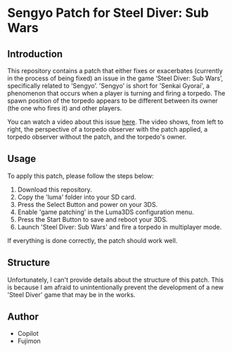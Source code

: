 # Sengyo Patch for Steel Diver: Sub Wars

## Introduction
This repository contains a patch that either fixes or exacerbates (currently in the process of being fixed) an issue in the game ‘Steel Diver: Sub Wars’, specifically related to ‘Sengyo’.
'Sengyo' is short for 'Senkai Gyorai', a phenomenon that occurs when a player is turning and firing a torpedo. The spawn position of the torpedo appears to be different between its owner (the one who fires it) and other players.

You can watch a video about this issue [here](https://www.youtube.com/watch?v=Yx3cfT59XwA). The video shows, from left to right, the perspective of a torpedo observer with the patch applied, a torpedo observer without the patch, and the torpedo's owner.

## Usage
To apply this patch, please follow the steps below:

1. Download this repository.
2. Copy the 'luma' folder into your SD card.
3. Press the Select Button and power on your 3DS.
4. Enable 'game patching' in the Luma3DS configuration menu.
5. Press the Start Button to save and reboot your 3DS.
6. Launch 'Steel Diver: Sub Wars' and fire a torpedo in multiplayer mode.

If everything is done correctly, the patch should work well.

## Structure
Unfortunately, I can't provide details about the structure of this patch. This is because I am afraid to unintentionally prevent the development of a new 'Steel Diver' game that may be in the works.

## Author
- Copilot
- Fujimon
